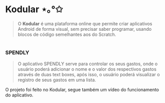 # Kodular ⋆｡°✩
>O **Kodular** é uma plataforma online que permite criar aplicativos Android de forma visual, sem precisar saber programar, usando blocos de código semelhantes aos do Scratch.
#
### SPENDLY
>O aplicativo SPENDLY serve para controlar os seus gastos, onde o
usuário poderá adicionar o nome e o valor dos respectivos gastos através de
duas text boxes, após isso, o usuário poderá visualizar o registro de seus
gastos em uma lista.

O projeto foi feito no Kodular, segue também um vídeo do funcionamento do aplicativo.

